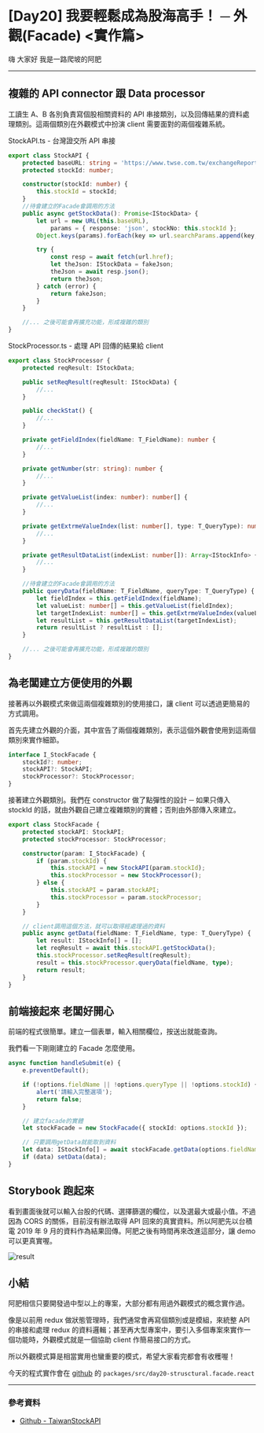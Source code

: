 # [Day20] 我要輕鬆成為股海高手！ ─ 外觀(Facade) <實作篇>

嗨 大家好 我是一路爬坡的阿肥

---

## 複雜的 API connector 跟 Data processor

工讀生 A、B 各別負責寫個股相關資料的 API 串接類別，以及回傳結果的資料處理類別。這兩個類別在外觀模式中扮演 client 需要面對的兩個複雜系統。

StockAPI.ts - 台灣證交所 API 串接

```typescript
export class StockAPI {
    protected baseURL: string = 'https://www.twse.com.tw/exchangeReport/STOCK_DAY';
    protected stockId: number;

    constructor(stockId: number) {
        this.stockId = stockId;
    }
    //待會建立的Facade會調用的方法
    public async getStockData(): Promise<IStockData> {
        let url = new URL(this.baseURL),
            params = { response: 'json', stockNo: this.stockId };
        Object.keys(params).forEach(key => url.searchParams.append(key, params[key]));

        try {
            const resp = await fetch(url.href);
            let theJson: IStockData = fakeJson;
            theJson = await resp.json();
            return theJson;
        } catch (error) {
            return fakeJson;
        }
    }

    //... 之後可能會再擴充功能，形成複雜的類別
}
```

StockProcessor.ts - 處理 API 回傳的結果給 client

```typescript
export class StockProcessor {
    protected reqResult: IStockData;

    public setReqResult(reqResult: IStockData) {
        //...
    }

    public checkStat() {
        //...
    }

    private getFieldIndex(fieldName: T_FieldName): number {
        //...
    }

    private getNumber(str: string): number {
        //...
    }

    private getValueList(index: number): number[] {
        //...
    }

    private getExtrmeValueIndex(list: number[], type: T_QueryType): number[] {
        //...
    }

    private getResultDataList(indexList: number[]): Array<IStockInfo> {
        //...
    }

    //待會建立的Facade會調用的方法
    public queryData(fieldName: T_FieldName, queryType: T_QueryType) {
        let fieldIndex = this.getFieldIndex(fieldName);
        let valueList: number[] = this.getValueList(fieldIndex);
        let targetIndexList: number[] = this.getExtrmeValueIndex(valueList, queryType);
        let resultList = this.getResultDataList(targetIndexList);
        return resultList ? resultList : [];
    }

    //... 之後可能會再擴充功能，形成複雜的類別
}
```

## 為老闆建立方便使用的外觀

接著再以外觀模式來做這兩個複雜類別的使用接口，讓 client 可以透過更簡易的方式調用。

首先先建立外觀的介面，其中宣告了兩個複雜類別，表示這個外觀會使用到這兩個類別來實作細節。

```typescript
interface I_StockFacade {
    stockId?: number;
    stockAPI?: StockAPI;
    stockProcessor?: StockProcessor;
}
```

接著建立外觀類別。我們在 constructor 做了點彈性的設計 ─ 如果只傳入 stockId 的話，就由外觀自己建立複雜類別的實體；否則由外部傳入來建立。

```typescript
export class StockFacade {
    protected stockAPI: StockAPI;
    protected stockProcessor: StockProcessor;

    constructor(param: I_StockFacade) {
        if (param.stockId) {
            this.stockAPI = new StockAPI(param.stockId);
            this.stockProcessor = new StockProcessor();
        } else {
            this.stockAPI = param.stockAPI;
            this.stockProcessor = param.stockProcessor;
        }
    }

    // client調用這個方法，就可以取得經處理過的資料
    public async getData(fieldName: T_FieldName, type: T_QueryType) {
        let result: IStockInfo[] = [];
        let reqResult = await this.stockAPI.getStockData();
        this.stockProcessor.setReqResult(reqResult);
        result = this.stockProcessor.queryData(fieldName, type);
        return result;
    }
}
```

## 前端接起來 老闆好開心

前端的程式很簡單。建立一個表單，輸入相關欄位，按送出就能查詢。

我們看一下剛剛建立的 Facade 怎麼使用。

```typescript
async function handleSubmit(e) {
    e.preventDefault();

    if (!options.fieldName || !options.queryType || !options.stockId) {
        alert('請輸入完整選項');
        return false;
    }

    // 建立facade的實體
    let stockFacade = new StockFacade({ stockId: options.stockId });

    // 只要調用getData就能取到資料
    let data: IStockInfo[] = await stockFacade.getData(options.fieldName, options.queryType);
    if (data) setData(data);
}
```

## Storybook 跑起來

看到畫面後就可以輸入台股的代碼、選擇篩選的欄位，以及選最大或最小值。不過因為 CORS 的關係，目前沒有辦法取得 API 回來的真實資料。所以阿肥先以台積電 2019 年 9 月的資料作為結果回傳。阿肥之後有時間再來改進這部分，讓 demo 可以更真實喔。

![result](https://i.imgur.com/9d2Catm.gif)

## 小結

阿肥相信只要開發過中型以上的專案，大部分都有用過外觀模式的概念實作過。

像是以前用 redux 做狀態管理時，我們通常會再寫個類別或是模組，來統整 API 的串接和處理 redux 的資料邏輯；甚至再大型專案中，要引入多個專案來實作一個功能時，外觀模式就是一個協助 client 作簡易接口的方式。

所以外觀模式算是相當實用也蠻重要的模式，希望大家看完都會有收穫喔！

今天的程式實作會在 [github](https://github.com/showwell0120/Design-Pattern-Typescript-React) 的 `packages/src/day20-strusctural.facade.react`

---

### 參考資料

-   [Github - TaiwanStockAPI](https://github.com/ouvek-kostiva/TaiwanStockAPI)
